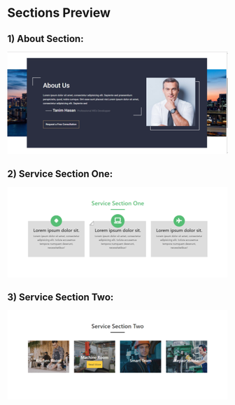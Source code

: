 
# Sections Preview
## 1) __About Section__: 
![alt text](/screenshots/about-section.png)

## 2) __Service Section One__: 
![alt text](/screenshots/service-one.png)

## 3) __Service Section Two__: 
![alt text](/screenshots/service-two.png)
